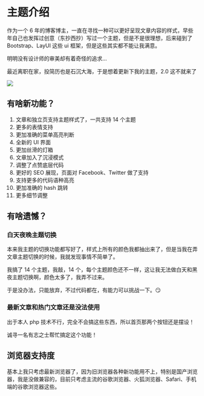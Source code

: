 <!--
 * @Author: mulingyuer
 * @Date: 2023-03-27 02:29:23
 * @LastEditTime: 2023-03-28 01:13:01
 * @LastEditors: mulingyuer
 * @Description: 主题介绍
 * @FilePath: \Typecho_Theme_JJ\src\start\introduce-theme.md
 * 怎么可能会有bug！！！
-->

# 主题介绍

作为一个 6 年的博客博主，一直在寻找一种可以更好呈现文章内容的样式，早些年自己也发挥过创意（东抄西抄）写过一个主题，但是不是很理想，后来碰到了 Bootstrap、LayUI 这些 ui 框架，但是这些其实都不能让我满意。

明明没有设计师的审美却有着奇怪的追求...

最近离职在家，投简历也是石沉大海，于是想着更新下我的主题，2.0 这不就来了

![](https://camo.githubusercontent.com/e426e462524fc484692a086600c2db48b21e608e61c3b4dda675c0e98f4f2a1e/68747470733a2f2f73312e617831782e636f6d2f323032332f30332f32382f7070796337336e2e706e67)

## 有啥新功能？

1. 文章和独立页支持主题样式了，一共支持 14 个主题
2. 更多的表情支持
3. 更加准确的菜单高亮判断
4. 全新的 UI 界面
5. 更加丝滑的灯箱
6. 文章加入了沉浸模式
7. 调整了点赞底层代码
8. 更好的 SEO 展现，页面对 Facebook、Twitter 做了支持
9. 支持更多的代码语种高亮
10. 更加准确的 hash 跳转
11. 更多细节调整

## 有啥遗憾？

### 白天夜晚主题切换

本来我主题的切换功能都写好了，样式上所有的颜色我都抽出来了，但是当我在弄文章主题切换的时候，我就发现事情不简单了。

我搞了 14 个主题，我敲，14 个，每个主题颜色还不一样，这让我无法做白天和黑夜主题切换啊，颜色太多了，我弄不过来。

于是没办法，只能放弃，不过代码都在，有能力可以挑战一下。😏

### 最新文章和热门文章还是没法使用

出于本人 php 技术不行，完全不会搞这些东西，所以首页那两个按钮还是摆设！

诚寻一名有志之士帮忙搞定这个功能！

## 浏览器支持度

基本上我只考虑最新浏览器了，因为旧浏览器各种新功能用不上，特别是国产浏览器，我是没做兼容的，目前只考虑主流的谷歌浏览器、火狐浏览器、Safari、手机端的谷歌浏览器这些。
